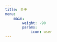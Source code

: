 ```yaml
---
title: 关于
menu:
    main: 
        weight: -90
        params:
            icon: user
---
```


<!-- This is a test page for i18n support. -->